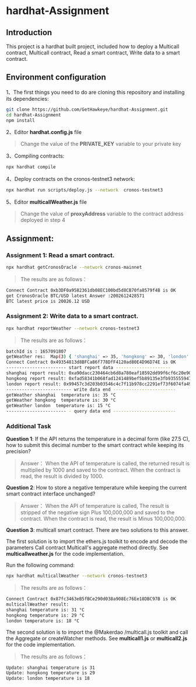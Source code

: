 # hardhat-Assignment

## Introduction
This project is a hardhat built project, included how to deploy a Multicall contract, Multicall contract, Read a smart contract, Write data to a smart contract.

## Environment configuration
1、The first things you need to do are cloning this repository and installing its
dependencies:

```sh
git clone https://github.com/GetHawkeye/hardhat-Assignment.git
cd hardhat-Assignment
npm install
```
2、Editor **hardhat.config.js** file

> Change the value of the **PRIVATE_KEY** variable to your private key

3、Compiling contracts:
```sh
npx hardhat compile
```

4、Deploy contracts on the cronos-testnet3 network:
```sh
npx hardhat run scripts/deploy.js --network  cronos-testnet3
```

5、Editor **multicallWeather.js** file

> Change the value of  **proxyAddress** variable to the contract address deployed in step 4

## Assignment:

### Assignment 1: Read a smart contract.
```sh
npx hardhat getCronosOracle --network cronos-mainnet
```
> The results are as follows：
```sh
Connect Contract 0xb3DF0a9582361db08EC100bd5d8CB70fa8579f4B is OK
get CronosOracle BTC/USD latest Answer :2002612428571
BTC latest price is 20026.12 USD
```

### Assignment 2: Write data to a smart contract.
```sh
npx hardhat reportWeather --network cronos-testnet3
```
> The results are as follows：
```sh
batchId is : 1657091807
getWeather res:  Map(3) { 'shanghai' => 35, 'hongkong' => 30, 'london' => 15 }
Connect Contract 0x49354813d8BFCa86f778DfF4120ad80E4D96D74E is OK
----------------------- start report data ---------------------
shanghai report result: 0xa90dacc230464cb6d8a780eaf18592dd99f6cf6c20e9060f63cd6885f55545d9
hongkong report result: 0xfad58341b068fad1241489bef5b89135e3fb935555947af58815dd3920eb8a42
london report result: 0x99457c3d203b03546c4c7f11b978cc2291ef73f6074fa497e8ee282ef07a2c9c
------------------------- write data end ------------------------
getWeather shanghai  temperature is: 35 °C
getWeather hongkong  temperature is: 30 °C
getWeather london  temperature is: 15 °C
----------------------- - query data end ------------------------
```
### Additional Task

**Question 1**: If the API returns the temperature in a decimal form (like 27.5 C),
    how to submit this decimal number to the smart contract while keeping its precision?

> Answer：
> When the API of temperature is called, the returned result is multiplied by 1000 and saved to the contract.
> When the contract is read, the result is divided by 1000.

**Question 2**: How to store a negative temperature while keeping the current smart contract interface unchanged?

> Answer：
> When the API of temperature is called, The result is stripped of the negative sign Plus 100,000,000 and saved to the contract.
> When the contract is read, the result is Minus 100,000,000.


**Question 3**: multicall smart contract.
There are two solutions to this answer.

The first solution is to import the ethers.js toolkit to encode and decode the parameters
Call contract Multicall's aggregate method directly. See **multicallweather.js** for the code implementation. 

Run the following command:
```sh
npx hardhat multicallWeather --network cronos-testnet3

```
> The results are as follows：
```sh
Connect Contract 0x87fc3463eB5fBCe290d038a908Ec76Ee18DBC97B is OK
multicallWeather result:
shanghai temperature is: 31 °C
hongkong temperature is: 29 °C
london temperature is: 18 °C
```

The second solution is to import the @Makerdao /multicall.js toolkit and call the Aggregate or createWatcher methods. See **multicall1.js** or **multicall2.js** for the code implementation. 

> The results are as follows：
```sh
Update: shanghai temperature is 31
Update: hongkong temperature is 29
Update: london temperature is 18
```
